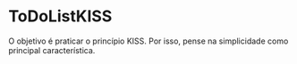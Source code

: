 # ToDoListKISS
O objetivo é praticar o princípio KISS. Por isso, pense na simplicidade como principal característica.
